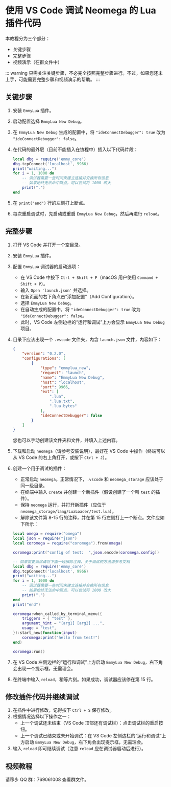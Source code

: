 # 使用 VS Code 调试 Neomega 的 Lua 插件代码

本教程分为三个部分：

- 关键步骤
- 完整步骤
- 视频演示（在群文件中）

::: warning
只需关注关键步骤，不必完全按照完整步骤进行。不过，如果您还未上手，可能需要完整步骤和视频演示的帮助。
:::

## 关键步骤

1. 安装 `EmmyLua` 插件。
2. 启动配置选择 `EmmyLua New Debug`。
3. 在 `EmmyLua New Debug` 生成的配置中，将 `"ideConnectDebugger": true` 改为 `"ideConnectDebugger": false`。
4. 在代码的最外层（目前不能插入在协程中）插入以下代码片段：

    ```lua
    local dbg = require('emmy_core')
    dbg.tcpConnect('localhost', 9966)
    print("waiting...")
    for i = 1, 1000 do
        -- 调试器需要一些时间来建立连接并交换所有信息
        -- 如果始终无法命中断点，可以尝试将 1000 改大
        print(".")
    end
    ```

5. 在 `print("end")` 行的左侧打上断点。
6. 每次重启调试时，先启动或重启 `EmmyLua New Debug`，然后再进行 `reload`。

## 完整步骤

1. 打开 VS Code 并打开一个空目录。
2. 安装 `EmmyLua` 插件。
3. 配置 `EmmyLua` 调试器的启动选项：
    - 在 VS Code 中按下 `Ctrl + Shift + P`（macOS 用户使用 `Command + Shift + P`）。
    - 输入 `Open 'launch.json'` 并选择。
    - 在新页面的右下角点击“添加配置”（Add Configuration）。
    - 选择 `EmmyLua New Debug`。
    - 在自动生成的配置中，将 `"ideConnectDebugger": true` 改为 `"ideConnectDebugger": false`。
    - 此时，VS Code 左侧边栏的“运行和调试”上方会显示 `EmmyLua New Debug` 项目。
4. 目录下应该出现一个 `.vscode` 文件夹，内含 `launch.json` 文件，内容如下：

    ```json
    {
        "version": "0.2.0",
        "configurations": [
            {
                "type": "emmylua_new",
                "request": "launch",
                "name": "EmmyLua New Debug",
                "host": "localhost",
                "port": 9966,
                "ext": [
                    ".lua",
                    ".lua.txt",
                    ".lua.bytes"
                ],
                "ideConnectDebugger": false
            }
        ]
    }
    ```

    您也可以手动创建该文件夹和文件，并填入上述内容。

5. 下载和启动 `neomega`（请参考安装说明），最好在 VS Code 中操作（终端可以从 VS Code 的右上角打开，或按下 `Ctrl + J`）。
6. 创建一个用于调试的插件：
    - 正常启动 `neomega`。正常情况下，`.vscode` 和 `neomega_storage` 应该处于同一级目录。
    - 在终端中输入 `create` 并创建一个新插件（假设创建了一个叫 `test` 的插件）。
    - 保持 `neomega` 运行，并打开新插件（应位于 `neomega_storage/lang/LuaLoader/test.lua`）。
    - 解除该文件第 8-15 行的注释，并在第 15 行左侧打上一个断点。文件应如下所示：

    ```lua
    local omega = require("omega")
    local json = require("json")
    local coromega = require("coromega").from(omega)

    coromega:print("config of test:  ",json.encode(coromega.config))

    -- 如果需要调试请将下面一段解除注释，关于调试的方法请参考文档
    local dbg = require('emmy_core')
    dbg.tcpConnect('localhost', 9966)
    print("waiting...")
    for i = 1, 1000 do
        -- 调试器需要一些时间来建立连接并交换所有信息
        -- 如果始终无法命中断点，可以尝试将 1000 改大
        print(".")
    end
    print("end")

    coromega:when_called_by_terminal_menu({
        triggers = { "test" },
        argument_hint = "[arg1] [arg2] ...",
        usage = "test",
    }):start_new(function(input)
        coromega:print("hello from test!")
    end)

    coromega:run()
    ```

7. 在 VS Code 左侧边栏的“运行和调试”上方启动 `EmmyLua New Debug`，右下角会出现一个提示框，无需理会。
8. 在终端中输入 `reload`，稍等片刻。如果成功，调试器应该停在第 15 行。

## 修改插件代码并继续调试

1. 在插件中进行修改，记得按下 `Ctrl + S` 保存修改。
2. 根据情况选择以下操作之一：
    - 上一个调试还未结束（VS Code 顶部还有调试栏）：点击调试栏的重启按钮。
    - 上一个调试已结束或未开始调试：在 VS Code 左侧边栏的“运行和调试”上方启动 `EmmyLua New Debug`，右下角会出现提示框，无需理会。
3. 输入 `reload` 即可继续调试（注意 `reload` 应在调试器启动后进行）。

## 视频教程

请移步 QQ 群：769061008 查看群文件。